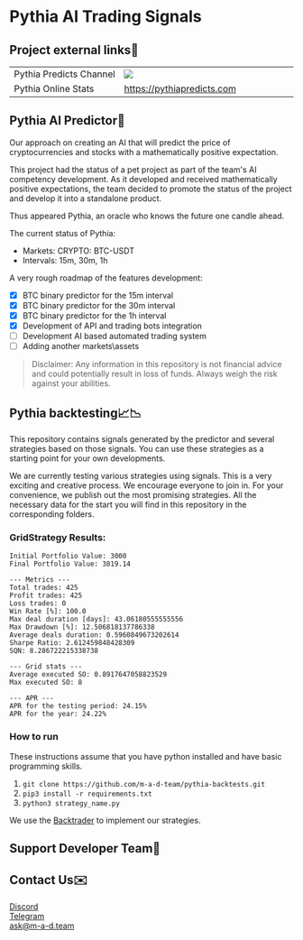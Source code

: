 # Pythia AI Trading Signals

## Project external links🔗
<table style='border: 0px'>
<tr>
	<td>Pythia&nbspPredicts&nbspChannel</td>
	<td style="width:100%"><a href="https://t.me/PythiaPredicts"><img src='https://img.shields.io/badge/Telegram-2CA5E0?logo=telegram&style=for-the-badge&logoColor=white'></a></td>
</tr>
<tr>
	<td>Pythia&nbspOnline&nbspStats</td>
	<td><a href="https://pythiapredicts.com">https://pythiapredicts.com</a></td>
</tr>
</table>

## Pythia AI Predictor🤑
Our approach on creating an AI that will predict the price of cryptocurrencies and stocks with a mathematically positive expectation.

This project had the status of a pet project as part of the team's AI competency development. As it developed and received mathematically positive expectations, the team decided to promote the status of the project and develop it into a standalone product.

Thus appeared Pythia, an oracle who knows the future one candle ahead. 

The current status of Pythia:
+ Markets: CRYPTO: BTC-USDT
+ Intervals: 15m, 30m, 1h

A very rough roadmap of the features development:

- [X] BTC binary predictor for the 15m interval
- [X] BTC binary predictor for the 30m interval
- [X] BTC binary predictor for the 1h interval
- [X] Development of API and trading bots integration
- [ ] Development AI based automated trading system
- [ ] Adding another markets\assets

>Disclaimer: Any information in this repository is not financial advice and could potentially result in loss of funds. Always weigh the risk against your abilities. 

## Pythia backtesting📈📉
This repository contains signals generated by the predictor and several strategies based on those signals. You can use these strategies as a starting point for your own developments.

We are currently testing various strategies using signals. This is a very exciting and creative process. We encourage everyone to join in. For your convenience, we publish out the most promising strategies. All the necessary data for the start you will find in this repository in the corresponding folders.

### GridStrategy Results:
```
Initial Portfolio Value: 3000
Final Portfolio Value: 3819.14

--- Metrics ---
Total trades: 425
Profit trades: 425
Loss trades: 0
Win Rate [%]: 100.0
Max deal duration [days]: 43.06180555555556
Max Drawdown [%]: 12.506818137786338
Average deals duration: 0.5960849673202614
Sharpe Ratio: 2.612459848428309
SQN: 8.286722215338738

--- Grid stats ---
Average executed SO: 0.8917647058823529
Max executed SO: 8

--- APR ---
APR for the testing period: 24.15%
APR for the year: 24.22%
```

### How to run
These instructions assume that you have python installed and have basic programming skills.

1. `git clone https://github.com/m-a-d-team/pythia-backtests.git`
2. `pip3 install -r requirements.txt`
3. `python3 strategy_name.py`

We use the [Backtrader](https://github.com/mementum/backtrader) to implement our strategies.
## Support Developer Team🤙

## Contact Us✉️
[Discord](https://discord.com/channels/1123620257412677774/1123620258029256716)<br/>
[Telegram](https://t.me/PythiaPredicts)<br/>
[ask@m-a-d.team](mailto:ask@m-a-d.team)